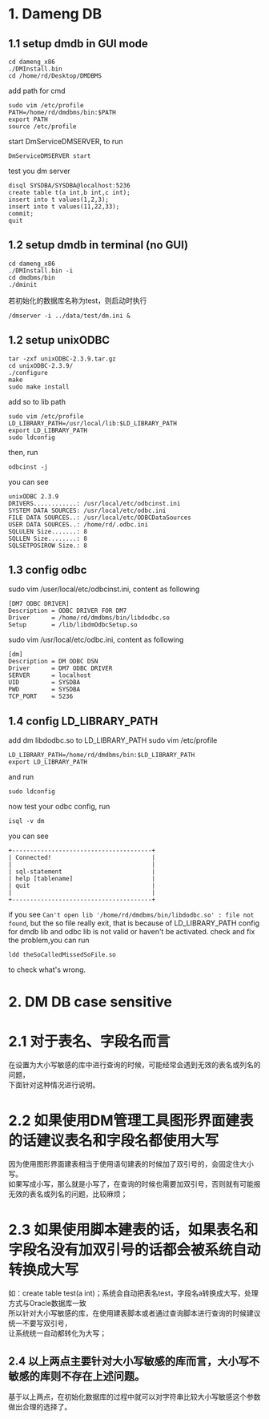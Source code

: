 # 1. Dameng DB
## 1.1 setup dmdb in GUI mode

```
cd dameng_x86
./DMInstall.bin
cd /home/rd/Desktop/DMDBMS
```
add path for cmd

```
sudo vim /etc/profile
PATH=/home/rd/dmdbms/bin:$PATH
export PATH
source /etc/profile
```
start DmServiceDMSERVER, to run

```
DmServiceDMSERVER start
```
test you dm server
```
disql SYSDBA/SYSDBA@localhost:5236
create table t(a int,b int,c int);
insert into t values(1,2,3);
insert into t values(11,22,33);
commit;
quit
```

## 1.2 setup dmdb in terminal (no GUI)

```
cd dameng_x86
./DMInstall.bin -i
cd dmdbms/bin
./dminit
```
若初始化的数据库名称为test，则启动时执行
```
/dmserver -i ../data/test/dm.ini &
```

## 1.2 setup unixODBC

```
tar -zxf unixODBC-2.3.9.tar.gz
cd unixODBC-2.3.9/
./configure
make
sudo make install
```
add so to lib path
```
sudo vim /etc/profile
LD_LIBRARY_PATH=/usr/local/lib:$LD_LIBRARY_PATH
export LD_LIBRARY_PATH
sudo ldconfig
```
then, run
```
odbcinst -j
```
you can see
```
unixODBC 2.3.9
DRIVERS............: /usr/local/etc/odbcinst.ini
SYSTEM DATA SOURCES: /usr/local/etc/odbc.ini
FILE DATA SOURCES..: /usr/local/etc/ODBCDataSources
USER DATA SOURCES..: /home/rd/.odbc.ini
SQLULEN Size.......: 8
SQLLEN Size........: 8
SQLSETPOSIROW Size.: 8
```
## 1.3 config odbc

sudo vim /user/local/etc/odbcinst.ini,
content as following
```
[DM7 ODBC DRIVER]
Description = ODBC DRIVER FOR DM7
Driver		= /home/rd/dmdbms/bin/libdodbc.so
Setup		= /lib/libdmOdbcSetup.so
```
sudo vim /usr/local/etc/odbc.ini,
content as following
```
[dm]
Description = DM ODBC DSN
Driver		= DM7 ODBC DRIVER
SERVER		= localhost
UID			= SYSDBA
PWD			= SYSDBA
TCP_PORT 	= 5236
```
## 1.4 config LD_LIBRARY_PATH
add dm libdodbc.so to LD_LIBRARY_PATH
sudo vim /etc/profile
```
LD_LIBRARY_PATH=/home/rd/dmdbms/bin:$LD_LIBRARY_PATH
export LD_LIBRARY_PATH
```
and run
```
sudo ldconfig
```
now test your odbc config, run
 ```
 isql -v dm
 ```
you can see
```
+---------------------------------------+
| Connected!                            |
|                                       |
| sql-statement                         |
| help [tablename]                      |
| quit                                  |
|                                       |
+---------------------------------------+
```
if you see
`Can't open lib '/home/rd/dmdbms/bin/libdodbc.so' : file not found`,
but the so file really exit, that is because of LD_LIBRARY_PATH config
for dmdb lib and odbc lib is not valid or haven't be activated.
check and fix the problem,you can run
```
ldd theSoCalledMissedSoFile.so
```
to check what's wrong.

# 2. DM DB case sensitive  
# 2.1 对于表名、字段名而言  
在设置为大小写敏感的库中进行查询的时候，可能经常会遇到无效的表名或列名的问题，  
下面针对这种情况进行说明。  
# 2.2 如果使用DM管理工具图形界面建表的话建议表名和字段名都使用大写
因为使用图形界面建表相当于使用语句建表的时候加了双引号的，会固定住大小写。  
如果写成小写，那么就是小写了，在查询的时候也需要加双引号，否则就有可能报无效的表名或列名的问题，比较麻烦；
# 2.3 如果使用脚本建表的话，如果表名和字段名没有加双引号的话都会被系统自动转换成大写  
如：create table test(a int)；系统会自动把表名test，字段名a转换成大写，处理方式与Oracle数据库一致  
所以针对大小写敏感的库，在使用建表脚本或者通过查询脚本进行查询的时候建议统一不要写双引号，  
让系统统一自动都转化为大写；
## 2.4 以上两点主要针对大小写敏感的库而言，大小写不敏感的库则不存在上述问题。  
基于以上两点，在初始化数据库的过程中就可以对字符串比较大小写敏感这个参数做出合理的选择了。
